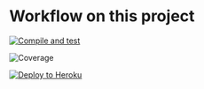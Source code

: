 # Workflow on this project

[![Compile and test](https://github.com/MichelleHoZY/MiniProject/actions/workflows/main.yaml/badge.svg)](https://github.com/MichelleHoZY/MiniProject/actions/workflows/main.yaml)

![Coverage](https://northwind.sgp1.digitaloceanspaces.com/coverage/MiniProject/jacoco.svg)

[![Deploy to Heroku](https://github.com/MichelleHoZY/MiniProject/actions/workflows/deploy.yaml/badge.svg)](https://github.com/MichelleHoZY/MiniProject/actions/workflows/deploy.yaml)
